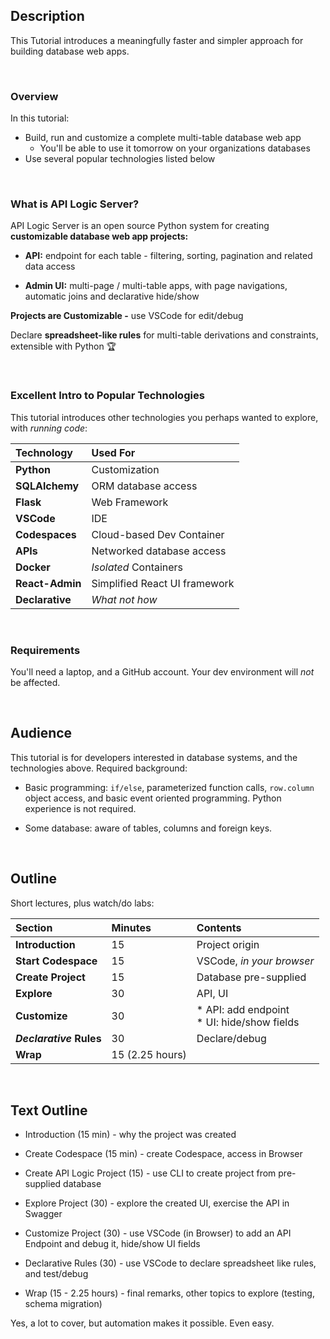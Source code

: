 ## Description

This Tutorial introduces a meaningfully faster and simpler approach for building database web apps.

&nbsp;

### Overview

In this tutorial:

* Build, run and customize a complete multi-table database web app
    * You'll be able to use it tomorrow on your organizations databases
* Use several popular technologies listed below

&nbsp;

### What is API Logic Server?

API Logic Server is an open source Python system for creating __customizable database web app projects:__

* __API:__ endpoint for each table - filtering, sorting, pagination and related data access

* __Admin UI:__ multi-page / multi-table apps, with page navigations, automatic joins and declarative hide/show

__Projects are Customizable -__ use VSCode for  edit/debug

Declare **spreadsheet-like rules** for multi-table derivations and constraints, extensible with Python :trophy:

&nbsp;

### Excellent Intro to Popular Technologies

This tutorial introduces other technologies you perhaps wanted to explore, with _running code_:

| Technology  | Used For    |
:---------|:-----------|
| __Python__  | Customization |
| __SQLAlchemy__  | ORM database access |
| __Flask__  | Web Framework |
| __VSCode__  | IDE |
| __Codespaces__  | Cloud-based Dev Container |
| __APIs__  | Networked database access |
| __Docker__ | *Isolated* Containers |
| __React-Admin__ | Simplified React UI framework |
| __Declarative__ | *What not how* |

&nbsp;

### Requirements

You'll need a laptop, and a GitHub account.  Your dev environment will *not* be affected.

&nbsp;

## Audience

This tutorial is for developers interested in database systems, and the technologies above.  Required background:

* Basic programming: `if/else`, parameterized function calls, `row.column` object access, and basic event oriented programming.  Python experience is not required.

* Some database: aware of tables, columns and foreign keys.

&nbsp;

## Outline

Short lectures, plus watch/do labs:

| Section  | Minutes | Contents   |
:---------|:-----------|:------------|
| __Introduction__ | 15 | Project origin |
| __Start Codespace__ | 15 | VSCode, _in your browser_ |
| __Create Project__  | 15 | Database pre-supplied |
| __Explore__ | 30 | API, UI |
| __Customize__  | 30 | * API: add endpoint<br>* UI: hide/show fields |
| ___Declarative_ Rules__ | 30 | Declare/debug |
| __Wrap__ | 15 (2.25 hours) | |

&nbsp;

## Text Outline

* Introduction (15 min) - why the project was created

* Create Codespace (15 min) - create Codespace, access in Browser

* Create API Logic Project (15) - use CLI to create project from pre-supplied database

* Explore Project (30) - explore the created UI, exercise the API in Swagger

* Customize Project (30) - use VSCode (in Browser) to add an API Endpoint and debug it, hide/show UI fields

* Declarative Rules (30) - use VSCode to declare spreadsheet like rules, and test/debug

* Wrap (15 - 2.25 hours) - final remarks, other topics to explore (testing, schema migration)

Yes, a lot to cover, but automation makes it possible.  Even easy.
